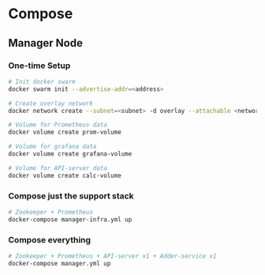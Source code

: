 # Compose
## Manager Node
### One-time Setup
```sh
# Init docker swarm
docker swarm init --advertise-addr=<address>

# Create overlay network
docker network create --subnet=<subnet> -d overlay --attachable <network>

# Volume for Prometheus data
docker volume create prom-volume

# Volume for grafana data
docker volume create grafana-volume

# Volume for API-server data
docker volume create calc-volume
```
### Compose just the support stack
```sh
# Zookeeper + Prometheus
docker-compose manager-infra.yml up
```

### Compose everything
```sh
# Zookeeper + Prometheus + API-server x1 + Adder-service x1
docker-compose manager.yml up
```